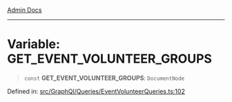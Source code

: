 [Admin Docs](/)

---

# Variable: GET_EVENT_VOLUNTEER_GROUPS

> `const` **GET_EVENT_VOLUNTEER_GROUPS**: `DocumentNode`

Defined in: [src/GraphQl/Queries/EventVolunteerQueries.ts:102](https://github.com/PalisadoesFoundation/talawa-admin/blob/main/src/GraphQl/Queries/EventVolunteerQueries.ts#L102)

